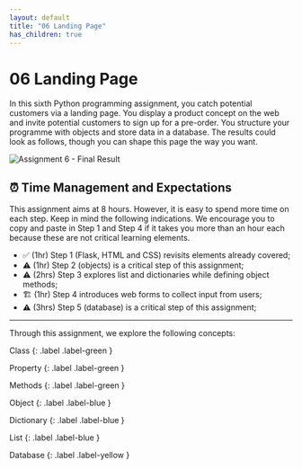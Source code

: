```yaml
---
layout: default
title: "06 Landing Page"
has_children: true
---
```


# 06 Landing Page

In this sixth Python programming assignment, you catch potential customers via a landing page. You display a product concept on the web and invite potential customers to sign up for a pre-order. You structure your programme with objects and store data in a database. The results could look as follows, though you can shape this page the way you want.

![Assignment 6 - Final Result]({{site.baseurl}}/assets/images/assignment6-final-result.png)

## ⏰  Time Management and Expectations

This assignment aims at 8 hours. However, it is easy to spend more time on each step. Keep in mind the following indications. We encourage you to copy and paste in Step 1 and Step 4 if it takes you more than an hour each because these are not critical learning elements. 

* ✅ (1hr) Step 1 (Flask, HTML and CSS) revisits elements already covered;
* ⚠️ (1hr) Step 2 (objects) is a critical step of this assignment;
* ⚠️ (2hrs) Step 3 explores list and dictionaries while defining object methods;
* 🏗 (1hr) Step 4 introduces web forms to collect input from users;
* ⚠️ (3hrs) Step 5 (database) is a critical step of this assignment;

---

Through this assignment, we explore the following concepts:

Class
{: .label .label-green }

Property
{: .label .label-green }

Methods
{: .label .label-green }

Object
{: .label .label-blue }

Dictionary
{: .label .label-blue }

List
{: .label .label-blue }

Database
{: .label .label-yellow }

